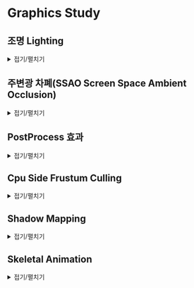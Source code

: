 # Graphics Study

## 조명 Lighting

<details>
  <summary>접기/펼치기</summary>

#### [조명 연산 알고리즘Illumination models](https://en.wikipedia.org/wiki/Shading#Flat_shading) 과 조합해서 사용할 수 있는 밝기값 보간 방식

- `Flat shading` : 개별 삼각형에 대해 밝기값을 계산합니다.
  - 연산이 빠릅니다. 그러나 삼각형이 각진 부분 혹은 코너 부분에 있어서는 음양이 부드럽게 표현되지 않습니다.
  - specular light를 표현하는데 있어 좋지 못합니다. 직접적으로 반사되는 폴리곤은 면 전체가 똑같은 밝기로 빛나며 음영이 부드럽게 이어지지 않는 특징 때문에 자연스러운 연출이 되지 않습니다.
  - 또한 조명이 해당 폴리곤에 적당한 각도로 비추지 않는다면 specular lighting 요소는 아예 표현되지 않을 수도 있습니다.
- `Gouraud shading` : 삼각형의 각 정점에서 조명값을 정하고 계산된 색상을 삼각형 표면 전체로 보간합니다.
  - 정점의 조명값을 보간하는 특징 탓에 밝기가 부정확할 수 있습니다. (특히 specular lighting)
  - T 형태로 인접한 폴리곤의 경우 시각적으로 부자연스럽게 보일 수 있습니다.
  - 마하 밴드mach band 현상이 나타날 수 있습니다.
    - 두 개의 면이 만나는 경계선 부근에서 어두운 면은 더 어두워지고, 밝은 면은 더 밝게 보이는 일종의 착시 현상. 인간의 시각인식 체계 특징상 윤곽선을 추적하려는 경향에 의해 나타납니다.
- `Phong shading` : 각 정점에 저장된 법선을 이용하여 삼각형에 해당되는 각 픽셀의 법선 벡터를 보간합니다. 그 후 픽셀에 대해서 보간된 법선 벡터값을 활용해 밝기를 연산합니다.
  - 픽셀별 조명처리는 고러드gouraud 셰이딩 방식과 플랫flat 셰이딩 방식과 비교해서 연산이 복잡하고 비용이 많이 발생합니다.
  - 정반사광specular lighting을 가장 정확하게 표현할 수 있습니다.

#### 난반사Diffuse 관련
- 거친 표면의 성질 표현, 물리적 실제감 표현, 빛과 물체 표면과의 상호관계와 연관되어 있습니다.
- 광자가 난반사가 일어나는 표면에 도착하면 순간적으로 그 표면에 흡수됩니다.(주로 거친rough 표면에서 발생합니다) 광원으로부터 나온 광자의 색상과 물질의 색상에 따라서 광자가 완전히 흡수될 수도 있고, 임의의 방향으로 반사될 수도 있습니다. 난반사 성분은 시야 독립적입니다.(view - independent)

- [Lambert 법칙](https://en.wikipedia.org/wiki/Lambertian_reflectance) : 난반사만 일어날 수 있는 (완전히 거친) 표면에 반사된 빛을 계산하는 방법입니다.

#### 정반사specular 관련
- 하이라이트 생성함으로써 표면이 반짝거리도록 보이게 하고 굴곡을 보여주며 광원의 방향과 위치를 알게 해줍니다.
- 물리적 의미 : 광택 있는 표면에서 입사되는 광자가 반사 방향으로 튕겨져 나가는 원리입니다.

- [phong reflection](https://en.wikipedia.org/wiki/Phong_reflection_model) : 조명의 반사 벡터와 시야 벡터를 내적한 성분을 활용해 정반사 성분을 구합니다.
- [blinn - phong reflection](https://en.wikipedia.org/wiki/Blinn%E2%80%93Phong_reflection_model) : halfway vector(조명 방향 벡터와 시야 방향 벡터의 중간값 벡터)를 활용해 정반사 성분을 구합니다.

![](https://upload.wikimedia.org/wikipedia/commons/thumb/e/e9/Blinn_phong_comparison.png/600px-Blinn_phong_comparison.png)
- phong 방식이 정반사광을 원형으로 나타낸다면, blinn phong 방식은 보다 타원형으로 나타냅니다. 강이나 바다에 반사되는 햇빛이 완벽한 원형의 모습을 유지하기보다는 수직방향으로 좀더 늘어져 보이는 것을 떠올리시면 됩니다.
- 조명이 굉장히 멀리 있는 경우(ex : Directional Light) 이면서 정사영orthographic/isometric 카메라를 활용하고 있을 때, halfway vector는 고정된 값으로 연산할 수 있기 때문에 phong 방식 보다 blinn-phong 방식이 더 빠를 수 있습니다.

</details>

## 주변광 차폐(SSAO Screen Space Ambient Occlusion)

<details>
  <summary>접기/펼치기</summary>
  
  
- `주변광 차폐(ambient occlusion)` 방식은 물체 표면의 특정한 부분이 노출되어 있다면 밝게, 둘러싸여져 있다면 그 부분은 주변광을 덜 받는 것으로 가정하고 보다 어둡게 표현하는 기법입니다.
  - 주름 혹은 방 가장자리의 모서리 부분을 예시로 생각하시면 됩니다.
  - SSAO는 screen space내의 정보를 활용해 정확하지는 않지만 보다 가벼운 연산으로 주변광 차폐값의 근사치를 구하는 방법입니다.

![](http://farm5.static.flickr.com/4026/4639752338_7a574740e9.jpg)

- 지연 렌더링 deferred rendering 환경에서는 쉽게 구현할 수 있습니다. screen space에 픽셀에는 렌더링 된 물체들의 위치/노말 벡터 정보가 저장되어 있다고 가정하겠습니다.
- `이웃한 픽셀의 위치 벡터 - 현재 연산하는 픽셀의 위치 벡터` 와 `현재 연산하는 픽셀의 노말 벡터`를 내적한 성분을 활용하면 됩니다. 내적값을 통해 두 벡터 사이의 각도를 알 수 있으며 해당값은 인접한 픽셀에 렌더링된 물체가 현재 픽셀을 얼마나 둘러싸는지(깊이 depth 차이가 얼마인지) 나타냅니다.

![](http://farm5.static.flickr.com/4054/4639143389_42b13c5ef6.jpg)
![](http://farm5.static.flickr.com/4030/4639143415_444cde1085.jpg)
- 벡터를 이용한 연산은 꽤 그럴듯한 결과를 보여줍니다. 하지만 이외에도 depth 버퍼를 활용하여 깊이값을 비교하는 방식을 떠올릴 수 있습니다.
  - 구현이 간편하고 더 빠른 연산이 가능해보이지만 문제점이 있는데 스스로를 가리는 현상self occlusion 과 모서리 주변 부분이 밝아지는 헤일로halo 현상이 나타난다는 것입니다.
  
- SSAO 방식은 빠르고 화면에 동적으로 움직이는 객체가 많을 때 효과적일 수 있습니다. 지연렌더링을 기반으로 하고 있다면 구현하기도 쉽습니다. 하지만 SSAO가 가지고 있는 단점도 역시 잘 고려해야 할 것이며 적절한 상황에 맞게 기법을 적용해야 할 것입니다.
  - 숨겨진 기하geometry 물체들, 특히 절두체 바깥의 물체들은 연산 과정에서 제외합니다.
  - 샘플링sampling(여기서는 몇 개의 인접한 픽셀과 비교하는지) 에 따라 성능 차이가 발생합니다.
  - 결과가 지저분할 수(noisy) 있습니다. 가우시안 블러와 같은 추가적인 작업이 필요할 수 있습니다.

#### Reference
- [Game Dev](https://www.gamedev.net/tutorials/programming/graphics/a-simple-and-practical-approach-to-ssao-r2753/)

</details>

## PostProcess 효과

<details>
  <summary>접기/펼치기</summary>
  
- 3D 렌더링에서 `후처리 효과(Post Processing)` 은 렌더링 결과물을 곧바로 화면에 출력하기 전 일종의 필터 역할을 하는 효과들을 적용하는 방식일 일컫습니다.

### Bloom

- `블룸(bloom)` 효과는 화면의 밝은 영역의 경계에서 빛이 발산되는 것 같은 효과를 주는 기법입니다.
  - 블룸 이펙트는 기존 이미지를 블러blurr 처리하여 구현할 수 있습니다. 블룸bloom 이펙트를 구현하기 이전에는 블러 처리가 먼저 이루어져야 합니다.
  
![bilinear downsampling](https://catlikecoding.com/unity/tutorials/advanced-rendering/bloom/blurring/bilinear-downsampling.png)

- 블러 효과를 적용할 때 다수의 픽셀들의 평균 색상값을 구하려 할 경우, 연산하는 픽셀의 수가 많다면 연산 비용이 증가합니다. 이를 피하기 위해 우선 다운 샘플링downsampling 을 활용하는 방법이 있습니다.
  - 이때 박스 샘플링(box sampling) 방식을 이용할 수 있습니다.

![](https://catlikecoding.com/unity/tutorials/advanced-rendering/bloom/creating-bloom/additive-blurring.png)

- 여러 단계의 다운 샘플링을 거친 이미지를 기존의 화면에 적용시켜야 할 것입니다. 단순히 다수의 다운 샘플링을 거친 이미지 하나 만을 적용한다면 예상보다 균등하게 흐릿해져 제대로 된 빛 발산 효과가 나타나지 않을 것입니다. 다운 샘플링을 거친 중간 단계의 이미지들 까지 중첩시켜서 적용해야 합니다. 

- 블러 이미지를 결과물에 적용할 때는 `Additive blending`을 적용해야 합니다. 블렌딩 방식이 혹시나 기존의 색상을 대체하는 방식이라면 역시 결과물의 빛 발산 효과가 제대로 나타나지 않을 것입니다.

### 감마 보정Gamma Correction

- 감마(gamma)라는 개념 사이에는 엔지니어 사이에도 개념 차이가 존재하며 이에 따른 혼란도 적지 않다고 한다. 적당히 '입력값에 대한 비선형적 출력 특성의 결정 요인' 정도로 이해하면 좋을 것 같다.

![](https://dthumb-phinf.pstatic.net/?src=%22http%3A%2F%2Fwww.monitor4u.co.kr%2Flesson%2FContentImg%2FGamma_Tour_01_sRGB-550.png%22&type=m10000_10000)

- 실제로 감마보정은 영상 처리 분야에서 생각보다 세분화된 단계로 적용된다.

감마보정의 주요 목적은
- 인간의 시야가 색상을 인식할 때 비선형적인 방식으로 인식합니다. 이때 밝은 색조보다는 어두운 색조의 대해서 더 민감하게 인식하는 경향이 있다. 일반적인 선형 색상으로 화면을 표시하려 한다면, 어두운 부분의 밝기가 변할 때 부드럽게 느껴지지 않고 단절되어 보이는 현상(posterization)이 발생합니다. 따라서 주어진 정보표현량의 한계 안에서 최적의 화질을 보여주기 위해선 비선형적으로 부호화하여 어두운 부분을 더 자세히 표현할 필요가 있습니다.
- CRT 음극선상의 특징상 비선형적으로 색상을 표현하기 때문에 원본의 색상을 정상적으로 나타내기 위해 소프트웨어 적으로 보정을 적용하는 이유도 있다고 하지만 주된 이유는 아니라고 합니다. 입력 전류를 조정함으로써 이 부분은 소프트웨어 측 보정 없이 해결할 수 있다고 합니다.
  - 하기야 디스플레이 장치 종류에 따라 보정값 수치가 바뀔 수 있는데 그 부분을 소프트웨어 측에서 책임지는 것은 올바른 해법이 아닌 것 같습니다.

[출처](https://ko.wikipedia.org/wiki/%EA%B0%90%EB%A7%88_%EB%B3%B4%EC%A0%95), [출처2](https://en.wikipedia.org/wiki/Gamma_correction)

```c++
void main()
{
    // do super fancy lighting in linear space
    [...]
    // apply gamma correction
    float gamma = 2.2;
    FragColor.rgb = pow(fragColor.rgb, vec3(1.0/gamma));
}
```
[감마 보정 예시 OpenGL](https://learnopengl.com/Advanced-Lighting/Gamma-Correction)

### Tone Mapping

- HDR(high dynamic range) : 폭넓은 범위(색상으로 출력하는 0~1 범위를 넘어선)의 색상을 표현하는 방식입니다. 디지털 색상을 출력할 때, 색상의 최대 범위를 넘어선 값을 단순히 하얀색으로 표현하지 않으며(혹은 최소 범위 보다도 작은 값을 검은색으로 표현하는 등) 노출exposure 값을 통해  

- 톤 맵핑(Tone Mapping)은 HDR 색상을 제한된 범위의 색상(LDR low dynamic range)으로 변환시키는 방법입니다. HDR 이미지를 그대로 출력한다면 디스플레이 장치가 표현할 수 있는 색상 범위를 넘어선 값은 제대로 표현하지 못하는 문제를 해결합니다.
  - 톤 맵핑의 목적은 디스플레이 장치가 제한된 밝기만을 표현할 수 있을 때, 실제 장면이 자연스럽게 화면상에 표시될 수 있도록 하는 것입니다.
  - 카메라가 빛에 노출되는 정도exposure 값을 조정하여 hdr 색상 표현 범위를 ldr 범위에 맞게 조정할 수 있습니다.
    - 사람의 눈을 예시로 들면, 어두운 밤에는 exposure 를 높여 눈이 더 많은 빛을 받아들이게 합니다. 이를 통해 어두운 영역을 상대적으로 밝게 인식할 수 있습니다.
    - 반대로 밝은 낮에는 exposure를 높여 눈이 빛을 덜 받아들게 합니다. 결과적으로 밝은 영역을 상대적으로 어둡게 인식하게 됩니다.
  
![](https://learnopengl.com/img/advanced-lighting/hdr_exposure.png)
  
```c++
uniform float exposure;

void main()
{             
    const float gamma = 2.2;
    vec3 hdrColor = texture(hdrBuffer, TexCoords).rgb;
  
    // exposure tone mapping
    vec3 mapped = vec3(1.0) - exp(-hdrColor * exposure);
    // gamma correction 
    mapped = pow(mapped, vec3(1.0 / gamma));
  
    FragColor = vec4(mapped, 1.0);
}  
```
[코드 출처](https://learnopengl.com/Advanced-Lighting/HDR)

#### Reference
- [wiki](https://en.wikipedia.org/wiki/Video_post-processing)
- [bloom](https://catlikecoding.com/unity/tutorials/advanced-rendering/bloom/)
- [감마 보정](https://blog.naver.com/psy2993/90081371916)

</details>

## Cpu Side Frustum Culling

<details>
  <summary>접기/펼치기</summary>
  
- 카메라의 절두체의 바깥에 위치한 오브젝트는 렌더링 대상에서 제외하는 작업입니다. gpu의 작업량을 줄일 수 있습니다.

[절두체 선별 알고리즘 참고](http://www.lighthouse3d.com/tutorials/view-frustum-culling/)
  
</details>

## Shadow Mapping

<details>
  <summary>접기/펼치기</summary>
  
![](https://learnopengl.com/img/advanced-lighting/shadow_mapping_theory_spaces.png)

- 쉐도우 맵핑 방식은 특정 픽셀에 대해서, 조명의 관점에서 해당 픽셀이 보이는지를 확인하며 만약 보이지 않는다면 그림자가 지는 것으로 판단하는 방식입니다.
  - 카메라 관점과 조명 관점의 z-depth 값을 비교해서 결과를 구합니다. (조명 관점의 깊이값이 더 작다면 그림자가 지는 것)
  - 쉐도우 맵 텍스쳐 : 조명 관점의 시야에서 깊이값이 렌더링된 텍스쳐입니다.
  
![](https://learnopengl.com/img/advanced-lighting/shadow_mapping_zoom.png)
![](https://learnopengl.com/img/advanced-lighting/shadow_mapping_soft_shadows.png)

- 그림자의 계단현상을 해결하기 위한 방법으로는 대표적으로 PCF(Percentage Closer Filtering) 방식이 있습니다.
  - 연산하는 픽셀과 주변 픽셀의 그림자 결과값의 평균을 내서 가장자리의 그림자를 부드럽게 표현하는 방식입니다.
  
- 쉐도우 맵핑 방식의 가장 두드러지는 단점은 쉐도우 맵 텍스쳐의 해상도가 곧 그림자 표현의 퀄리티로 이어진다는 것입니다. 가장자리의 그림자를 확인하면 보통 계단현상이 나타나는 것을 확인할 수 있습니다. 메모리와 성능의 한계상 쉐도우 맵 텍스쳐의 크기를 무한정 늘릴 수도 없는 노릇입니다.
  - 텍스쳐 크기로 인한 한계점을 우회하는 방법으로는 casacade shadow map, Trapezoidal Shadow Map 방식이 존재합니다.
  - 쉐도우 맵 텍스쳐를 응용하여 퀄리티를 높이는 방법으로는 Percentage Closer Filtering, Variance Shadow maps 방식이 있습니다.

##### Reference
- [wiki](https://en.wikipedia.org/wiki/Shadow_mapping)
- [Learn OpenGL](https://learnopengl.com/Advanced-Lighting/Shadows/Shadow-Mapping)

</details>

## Skeletal Animation

<details>
  <summary>접기/펼치기</summary>

![](https://upload.wikimedia.org/wikipedia/commons/thumb/a/aa/Sintel-hand_%28cropped%29.png/330px-Sintel-hand_%28cropped%29.png)

- Skeletal animation 과 rigging 방식에서는 3d 모델을 두 가지 방식으로 표현합니다.
  - 메쉬mesh : 3d 모델을 렌더링할 때 표현되는 모델의 표면 정보입니다.
  - 본bone : 모델의 각 부분들이 계층적으로 연결된 구조를 나타내는 정보입니다. (마치 사람의 골격구조 처럼)
  
![](http://ogldev.atspace.co.uk/www/tutorial38/vertex.jpg)
- 메쉬에 포함되는 각 정점vertex들은 본에 대해서 가중치를 가집니다. 이 가중치에 따라서 본이 움직일 때, 정점들 역시 가중치 만큼 영향을 받습니다.

- 각 본들은 독립적으로 움직일 수 있고, 애니메이션들은 각 정점들에 대해서 어떻게 움직여야 할지 하나하나 지정하는 대신 더 적은 수의 본들에 대해서만 작업하면 되는 장점이 있습니다.
- 대신 skeletal animation은 근육의 수축/팽창과 같은 움직임을 표현하는데는 한계점을 가집니다.

###### Reference
- [wiki](https://en.wikipedia.org/wiki/Skeletal_animation)
- [openGlDev](http://ogldev.atspace.co.uk/www/tutorial38/tutorial38.html)

</details>
